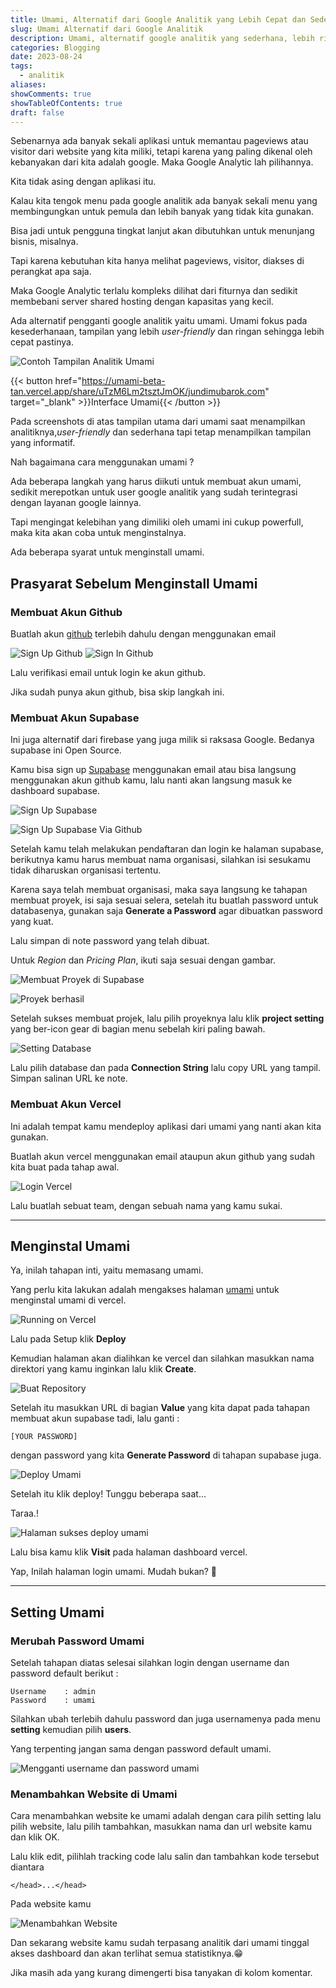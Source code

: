 ```yaml
---
title: Umami, Alternatif dari Google Analitik yang Lebih Cepat dan Sederhana
slug: Umami Alternatif dari Google Analitik
description: Umami, alternatif google analitik yang sederhana, lebih ringan dan cepat serta tidak membebani server karena size yang lebih kecil.
categories: Blogging
date: 2023-08-24
tags:
  - analitik
aliases:
showComments: true
showTableOfContents: true
draft: false
---
```


Sebenarnya ada banyak sekali aplikasi untuk memantau pageviews atau visitor dari website yang kita miliki, tetapi karena yang paling dikenal oleh kebanyakan dari kita adalah google. Maka Google Analytic lah pilihannya.

Kita tidak asing dengan aplikasi itu.

Kalau kita tengok menu pada google analitik ada banyak sekali menu yang membingungkan untuk pemula dan lebih banyak yang tidak kita gunakan.

Bisa jadi untuk pengguna tingkat lanjut akan dibutuhkan untuk menunjang bisnis, misalnya.

Tapi karena kebutuhan kita hanya melihat pageviews, visitor, diakses di perangkat apa saja.

Maka Google Analytic terlalu kompleks dilihat dari fiturnya dan sedikit membebani server shared hosting dengan kapasitas yang kecil.

Ada alternatif pengganti google analitik yaitu umami.
Umami fokus pada kesederhanaan, tampilan yang lebih _user-friendly_ dan ringan sehingga lebih cepat pastinya.

![ Contoh Tampilan Analitik Umami](./analitik-umami.png 'Tampilan Analitik Umami')

{{< button href="https://umami-beta-tan.vercel.app/share/uTzM6Lm2tsztJmOK/jundimubarok.com" target="_blank" >}}Interface Umami{{< /button >}}

Pada screenshots di atas tampilan utama dari umami saat menampilkan analitiknya,_user-friendly_ dan sederhana tapi tetap menampilkan tampilan yang informatif.

Nah bagaimana cara menggunakan umami ?

Ada beberapa langkah yang harus diikuti untuk membuat akun umami, sedikit merepotkan untuk user google analitik yang sudah terintegrasi dengan layanan google lainnya.

Tapi mengingat kelebihan yang dimiliki oleh umami ini cukup powerfull, maka kita akan coba untuk menginstalnya.

Ada beberapa syarat untuk menginstall umami.

## Prasyarat Sebelum Menginstall Umami

### Membuat Akun Github

Buatlah akun [github](https://github.com/) terlebih dahulu dengan menggunakan email

![Sign Up Github](./screenshot-sign-up-github.png 'Sign Up Github')
![Sign In Github](./screenshot-sign-in-github.png 'Sign In Github')

Lalu verifikasi email untuk login ke akun github.

Jika sudah punya akun github, bisa skip langkah ini.

### Membuat Akun Supabase

Ini juga alternatif dari firebase yang juga milik si raksasa Google.
Bedanya supabase ini Open Source.

Kamu bisa sign up [Supabase](https://supabase.com) menggunakan email atau bisa langsung menggunakan akun github kamu, lalu nanti akan langsung masuk ke dashboard supabase.

![Sign Up Supabase](./login-supabase.png 'Halaman Sign Up Supabase')

![Sign Up Supabase Via Github](./login-via-github.png 'Sign Up Menggunakan Akun Github')

Setelah kamu telah melakukan pendaftaran dan login ke halaman supabase, berikutnya kamu harus membuat nama organisasi, silahkan isi sesukamu tidak diharuskan organisasi tertentu.

Karena saya telah membuat organisasi, maka saya langsung ke tahapan membuat proyek, isi saja sesuai selera, setelah itu buatlah password untuk databasenya, gunakan saja **Generate a Password** agar dibuatkan password yang kuat.

Lalu simpan di note password yang telah dibuat.

Untuk _Region_ dan _Pricing Plan_, ikuti saja sesuai dengan gambar.

![Membuat Proyek di Supabase](./membuat-proyek-supabase.png 'Membuat Proyek di Supabase')

![Proyek berhasil](./proyek-berhasil.png)

Setelah sukses membuat projek, lalu pilih proyeknya lalu klik **project setting** yang ber-icon gear di bagian menu sebelah kiri paling bawah.

![Setting Database](./setting-database.png 'Setting Database')

Lalu pilih database dan pada **Connection String** lalu copy URL yang tampil. Simpan salinan URL ke note.

### Membuat Akun Vercel

Ini adalah tempat kamu mendeploy aplikasi dari umami yang nanti akan kita gunakan.

Buatlah akun vercel menggunakan email ataupun akun github yang sudah kita buat pada tahap awal.

![Login Vercel](./login-vercel.png)

Lalu buatlah sebuat team, dengan sebuah nama yang kamu sukai.

---

## Menginstal Umami

Ya, inilah tahapan inti, yaitu memasang umami.

Yang perlu kita lakukan adalah mengakses halaman [umami](https://umami.is/docs/running-on-vercel) untuk menginstal umami di vercel.

![Running on Vercel](./running-on-vercel.png)

Lalu pada Setup klik **Deploy**

Kemudian halaman akan dialihkan ke vercel dan silahkan masukkan nama direktori yang kamu inginkan lalu klik **Create**.

![Buat Repository](./masukkan-repository.png)

Setelah itu masukkan URL di bagian **Value** yang kita dapat pada tahapan membuat akun supabase tadi, lalu ganti :

```
[YOUR PASSWORD]
```

dengan password yang kita **Generate Password** di tahapan supabase juga.

![Deploy Umami](./deploy-umami.png)

Setelah itu klik deploy!
Tunggu beberapa saat...

Taraa.!

![Halaman sukses deploy umami](./laman-sukses-vercel.png)

Lalu bisa kamu klik **Visit** pada halaman dashboard vercel.

Yap, Inilah halaman login umami.
Mudah bukan? 🤭

---

## Setting Umami

### Merubah Password Umami

Setelah tahapan diatas selesai silahkan login dengan username dan password default berikut :

```
Username    : admin
Password    : umami
```

Silahkan ubah terlebih dahulu password dan juga usernamenya pada menu **setting** kemudian pilih **users**.

Yang terpenting jangan sama dengan password default umami.

![Mengganti username dan password umami](./ganti-password-umami.png)

### Menambahkan Website di Umami

Cara menambahkan website ke umami adalah dengan cara pilih setting lalu pilih website, lalu pilih tambahkan, masukkan nama dan url website kamu dan klik OK.

Lalu klik edit, pilihlah tracking code lalu salin dan tambahkan kode tersebut diantara

```
</head>...</head>
```

Pada website kamu

![Menambahkan Website](./setting-website.png)

Dan sekarang website kamu sudah terpasang analitik dari umami tinggal akses dashboard dan akan terlihat semua statistiknya.😁

Jika masih ada yang kurang dimengerti bisa tanyakan di kolom komentar.
